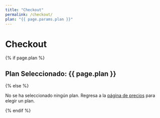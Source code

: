 ```yaml
---
title: "Checkout"
permalink: /checkout/
plan: "{{ page.params.plan }}"
---
```


# Checkout

{% if page.plan %}
## Plan Seleccionado: {{ page.plan }}
{% else %}
<p>No se ha seleccionado ningún plan. Regresa a la <a href="/precios/">página de precios</a> para elegir un plan.</p>
{% endif %}

<script>
document.addEventListener('DOMContentLoaded', function() {
  const urlParams = new URLSearchParams(window.location.search);
  const plan = urlParams.get('plan');
  console.log('Plan selected:', plan);

  // Set the selected plan in the page metadata
  document.querySelector('h1').innerText += plan ? ` - ${plan}` : '';
});
</script>
